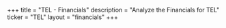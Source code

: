 +++
title = "TEL - Financials"
description = "Analyze the Financials for TEL"
ticker = "TEL"
layout = "financials"
+++

